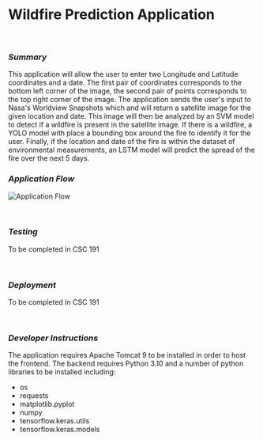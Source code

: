 # Wildfire Prediction Application


<br>

### ___Summary___
This application will allow the user to enter two Longitude and Latitude coordinates and a date. The first pair of coordinates corresponds to the bottom left corner of the image, the second pair of points corresponds to the top right corner of the image. The application sends the user's input to Nasa's Worldview Snapshots which and will return a satellite image for the given location and date. This image will then be analyzed by an SVM model to detect if a wildfire is present in the satellite image. If there is a wildfire, a YOLO model with place a bounding box around the fire to identify it for the user. Finally, if the location and date of the fire is within the dataset of environmental measurements, an LSTM model will predict the spread of the fire over the next 5 days.  

### ___Application Flow___
![Application Flow](https://i.imgur.com/EbrrvAg.png)

<br>

### ___Testing___
To be completed in CSC 191

<br>

### ___Deployment___
To be completed in CSC 191
 
<br>

### ___Developer Instructions___
The application requires Apache Tomcat 9 to be installed in order to host the frontend. The backend requires Python 3.10 and a number of python libraries to be installed including: <br>
* os
* requests
* matplotlib.pyplot
* numpy
* tensorflow.keras.utils
* tensorflow.keras.models


